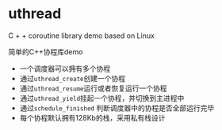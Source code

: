 uthread
=======
C + + coroutine library demo based on Linux

简单的C++协程库demo

* 一个调度器可以拥有多个协程
* 通过`uthread_create`创建一个协程
* 通过`uthread_resume`运行或者恢复运行一个协程
* 通过`uthread_yield`挂起一个协程，并切换到主进程中
* 通过`schedule_finished` 判断调度器中的协程是否全部运行完毕
* 每个协程默认拥有128Kb的栈，采用私有栈设计

